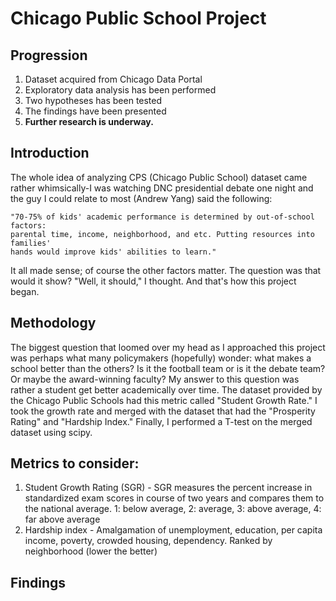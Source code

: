 # Chicago Public School Project

## Progression
  1. Dataset acquired from Chicago Data Portal
  2. Exploratory data analysis has been performed
  3. Two hypotheses has been tested
  4. The findings have been presented
  5. **Further research is underway.**
  
  
## Introduction
The whole idea of analyzing CPS (Chicago Public School) dataset came rather whimsically-I was watching DNC presidential debate one night and the guy I could relate to most (Andrew Yang) said the following:
    
    "70-75% of kids' academic performance is determined by out-of-school factors: 
    parental time, income, neighborhood, and etc. Putting resources into families' 
    hands would improve kids' abilities to learn."
    
It all made sense; of course the other factors matter. The question was that would it show? "Well, it should," I thought. And that's how this project began.

## Methodology
The biggest question that loomed over my head as I approached this project was perhaps what many policymakers (hopefully) wonder: what makes a school better than the others? Is it the football team or is it the debate team? Or maybe the award-winning faculty? My answer to this question was rather a student get better academically over time. The dataset provided by the Chicago Public Schools had this metric called "Student Growth Rate." I took the growth rate and merged with the dataset that had the "Prosperity Rating" and "Hardship Index." Finally, I performed a T-test on the merged dataset using scipy.

## Metrics to consider:
  1. Student Growth Rating (SGR)
    - SGR measures the percent increase in standardized exam scores in course of two years and compares them to the national average. 1: below average, 2: average, 3: above average, 4: far above average
  2. Hardship index
    - Amalgamation of unemployment, education, per capita income, poverty, crowded housing, dependency. Ranked by neighborhood (lower the better)
  
## Findings
